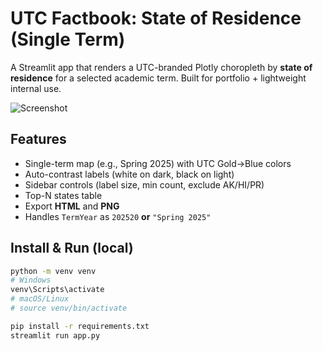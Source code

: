 # UTC Factbook: State of Residence (Single Term)

A Streamlit app that renders a UTC-branded Plotly choropleth by **state of residence** for a selected academic term. Built for portfolio + lightweight internal use.

![Screenshot](assets/screenshot.png)

## Features
- Single-term map (e.g., Spring 2025) with UTC Gold→Blue colors
- Auto-contrast labels (white on dark, black on light)
- Sidebar controls (label size, min count, exclude AK/HI/PR)
- Top-N states table
- Export **HTML** and **PNG**
- Handles `TermYear` as `202520` **or** `"Spring 2025"`

## Install & Run (local)
```bash
python -m venv venv
# Windows
venv\Scripts\activate
# macOS/Linux
# source venv/bin/activate

pip install -r requirements.txt
streamlit run app.py
